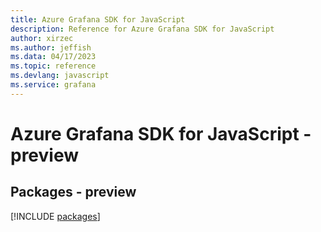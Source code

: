 ```yaml
---
title: Azure Grafana SDK for JavaScript
description: Reference for Azure Grafana SDK for JavaScript
author: xirzec
ms.author: jeffish
ms.data: 04/17/2023
ms.topic: reference
ms.devlang: javascript
ms.service: grafana
---
```

# Azure Grafana SDK for JavaScript - preview
## Packages - preview
[!INCLUDE [packages](grafana-index.md)]